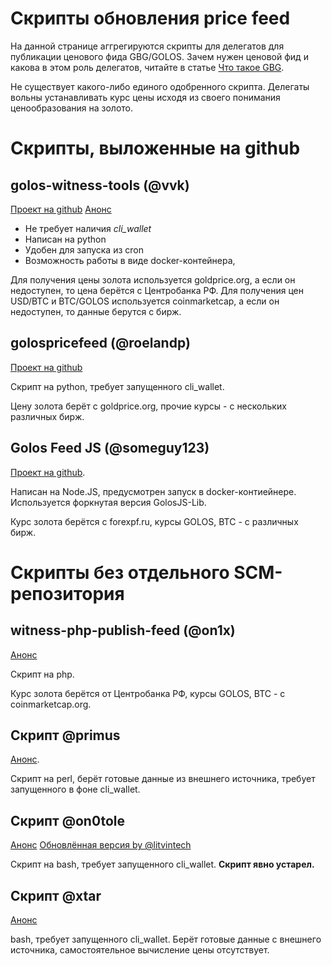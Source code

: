 # Скрипты обновления price feed

На данной странице аггрегируются скрипты для делегатов для публикации ценового фида GBG/GOLOS. Зачем нужен ценовой фид и какова в этом роль делегатов, читайте в статье [Что такое GBG](/what-is-gbg.md).

Не существует какого-либо единого одобренного скрипта. Делегаты вольны устанавливать курс цены исходя из своего понимания ценообразования на золото.

# Скрипты, выложенные на github

## golos-witness-tools (@vvk)

[Проект на github](https://github.com/bitfag/golos-witness-tools/blob/master/PRICEFEED.md)
[Анонс](https://golos.io/golostools/@vvk/anons-novogo-skripta-obnovleniya-price-feed-i-proekta-golos-witness-tools)

* Не требует наличия *cli_wallet*
* Написан на python
* Удобен для запуска из cron
* Возможность работы в виде docker-контейнера,

Для получения цены золота используется goldprice.org, а если он недоступен, то цена берётся с Центробанка РФ. Для получения цен USD/BTC и BTC/GOLOS используется coinmarketcap, а если он недоступен, то данные берутся с бирж.

 
## golospricefeed (@roelandp)

[Проект на github](https://github.com/roelandp/golospricefeed)

Скрипт на python, требует запущенного cli_wallet.

Цену золота берёт с goldprice.org, прочие курсы - с нескольких различных бирж.

## Golos Feed JS (@someguy123)

[Проект на github](https://github.com/Someguy123/golosfeed-js).

Написан на Node.JS, предусмотрен запуск в docker-контиейнере. Используется форкнутая версия GolosJS-Lib.

Курс золота берётся с forexpf.ru, курсы GOLOS, BTC - с различных бирж.


# Скрипты без отдельного SCM-репозитория

## witness-php-publish-feed (@on1x)

[Анонс](https://golos.io/goldvoice/@on1x/witness-php-publish-feed)

Скрипт на php.

Курс золота берётся от Центробанка РФ, курсы GOLOS, BTC - с coinmarketcap.org.

## Скрипт @primus

[Анонс](https://golos.io/ru--golos/@primus/onlain-monitoring-kraudseila-skolko-golosov-vy-mozhete-kupit-za-1000-rublei-ili-1-btc-plyus-avtomatizaciya-prais-fidov-dlya).

Скрипт на perl, берёт готовые данные из внешнего источника, требует запущенного в фоне cli_wallet.

## Скрипт @on0tole

[Анонс](https://golos.io/ru--delegaty/@on0tole/predstavlyayu-skript-dlya-avtomaticheskogo-obnovleniya-price-feed-dlya-delegatov)
[Обновлённая версия by @litvintech](https://golos.io/ru--delegaty/@litvintech/obnovlennyi-skript-dlya-avtomaticheskoi-postavki-cenovykh-fidov-dlya-delegatov)

Скрипт на bash, требует запущенного cli_wallet.
**Скрипт явно устарел.**

## Скрипт @xtar

[Анонс](https://golos.io/ru--delegaty/@xtar/bash-skript-dlya-avtomaticheskoi-publikacii-fida)

bash, требует запущенного cli_wallet. Берёт готовые данные с внешнего источника, самостоятельное вычисление цены отсутствует.

